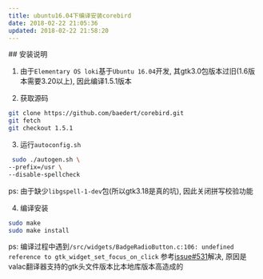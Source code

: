 ```yaml
---
title: ubuntu16.04下编译安装corebird 
date: 2018-02-22 21:05:36
updated: 2018-02-22 21:58:20
---
```

<!--markdown-->## 安装说明

1. 由于`Elementary OS loki`基于`Ubuntu 16.04`开发, 其gtk3.0包版本过旧(1.6版本需要3.20以上), 因此编译1.5.1版本

2. 获取源码

```bash
git clone https://github.com/baedert/corebird.git
git fetch
git checkout 1.5.1
```

3. 运行`autoconfig.sh`

```bash
 sudo ./autogen.sh \
--prefix=/usr \     
--disable-spellcheck
```

ps: 由于缺少`libgspell-1-dev`包(所以gtk3.18是真的坑), 因此关闭拼写校验功能

4. 编译安装

```bash
sudo make
sudo make install
```

ps:
编译过程中遇到`/src/widgets/BadgeRadioButton.c:106: undefined reference to gtk_widget_set_focus_on_click`
参考[issue#531](https://github.com/baedert/corebird/issues/531)解决, 原因是valac翻译器支持的gtk头文件版本比本地库版本高造成的